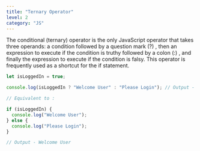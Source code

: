 ```yaml
---
title: "Ternary Operator"
level: 2
category: "JS"
---
```


The conditional (ternary) operator is the only JavaScript operator that takes three operands: a condition followed by a question mark (?) , then an expression to execute if the condition is truthy followed by a colon (:) , and finally the expression to execute if the condition is falsy. This operator is frequently used as a shortcut for the if statement.

```js
let isLoggedIn = true;

console.log(isLoggedIn ? "Welcome User" : "Please Login"); // Output - Welcome User

// Equivalent to :

if (isLoggedIn) {
  console.log("Welcome User");
} else {
  console.log("Please Login");
}

// Output - Welcome User
```
